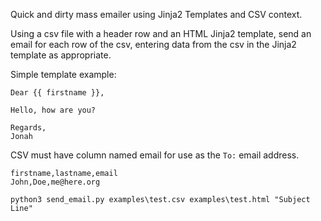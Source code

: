 

Quick and dirty mass emailer using Jinja2 Templates and CSV context. 

Using a csv file with a header row and an HTML Jinja2 template, send an email
for each row of the csv, entering data from the csv in the Jinja2 template
as appropriate. 

Simple template example:
```
Dear {{ firstname }},

Hello, how are you?

Regards,
Jonah
```

CSV must have column named email for use as the `To:` email address.

```
firstname,lastname,email
John,Doe,me@here.org
```

```
python3 send_email.py examples\test.csv examples\test.html "Subject Line"
```
